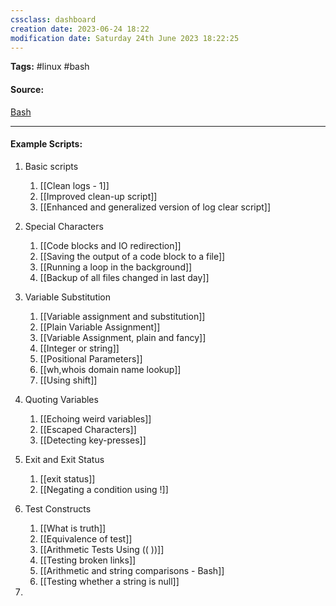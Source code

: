 ```yaml
---
cssclass: dashboard
creation date: 2023-06-24 18:22
modification date: Saturday 24th June 2023 18:22:25
---
```


**Tags:** #linux #bash

#### Source:
[Bash](https://tldp.org/LDP/abs/html/)

--------------------------------------

#### Example Scripts:

1. Basic scripts
	1. [[Clean logs - 1]]
	2. [[Improved clean-up script]]
	3. [[Enhanced and generalized version of log clear script]]

3. Special Characters
	1. [[Code blocks and IO redirection]]
	2. [[Saving the output of a code block to a file]]
	3. [[Running a loop in the background]]
	4. [[Backup of all files changed in last day]]

4. Variable Substitution
	1. [[Variable assignment and substitution]]
	2. [[Plain Variable Assignment]]
	3. [[Variable Assignment, plain and fancy]]
	4. [[Integer or string]]
	5. [[Positional Parameters]]
	6. [[wh,whois domain name lookup]]
	7. [[Using shift]]

5. Quoting Variables
	1. [[Echoing weird variables]]
	2. [[Escaped Characters]]
	3. [[Detecting key-presses]]

6.  Exit and Exit Status
	1. [[exit status]]
	2. [[Negating a condition using !]]

7.  Test Constructs
	1. [[What is truth]]
	2. [[Equivalence of test]]
	3. [[Arithmetic Tests Using (( ))]]
	4. [[Testing broken links]]
	5. [[Arithmetic and string comparisons - Bash]]
	6. [[Testing whether a string is null]]
8. 